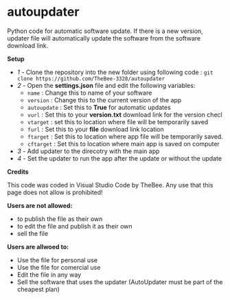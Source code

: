# autoupdater
Python code for automatic software update. If there is a new version, updater file will automatically update the software from the software download link.

**Setup**
- *1* - Clone the repository into the new folder using following code : `git clone https://github.com/TheBee-3328/autoupdater`
- *2* - Open the **settings.json** file and edit the following variables:
  - `name` : Change this to name of your software
  - `version` : Change this to the current version of the app
  - `autoupdate` : Set this to **True** for automatic updates
  - `vurl` : Set this to your **version.txt** download link for the version checl
  - `vtarget` : set this to location where file will be temporarily saved
  - `furl` : Set this to your **file** download link location
  - `ftarget` : Set this to location where app file will be temporarily saved.
  - `cftarget` : Set this to location where main app is saved on computer
- *3* - Add updater to the direcotry with the main app
- *4* - Set the updater to run the app after the update or without the update


**Credits**

This code was coded in Visual Studio Code by TheBee. Any use that this page does not allow is prohibited!

**Users are not allowed:**
- to publish the file as their own
- to edit the file and publish it as their own
- sell the file

**Users are allwoed to:**

- Use the file for personal use
- Use the file for comercial use
- Edit the file in any way
- Sell the software that uses the updater (AutoUpdater must be part of the cheapest plan)
